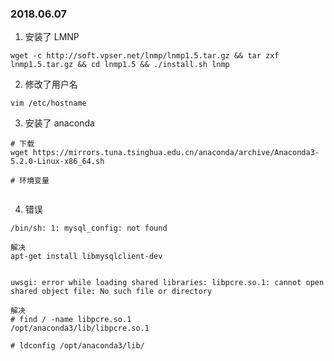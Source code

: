 ### 2018.06.07
1. 安装了 LMNP
```
wget -c http://soft.vpser.net/lnmp/lnmp1.5.tar.gz && tar zxf lnmp1.5.tar.gz && cd lnmp1.5 && ./install.sh lnmp
```

2. 修改了用户名
```
vim /etc/hostname
```

3. 安装了 anaconda
```
# 下载
wget https://mirrors.tuna.tsinghua.edu.cn/anaconda/archive/Anaconda3-5.2.0-Linux-x86_64.sh

# 环境变量


```

4. 错误
```
/bin/sh: 1: mysql_config: not found

解决
apt-get install libmysqlclient-dev


uwsgi: error while loading shared libraries: libpcre.so.1: cannot open shared object file: No such file or directory

解决
# find / -name libpcre.so.1
/opt/anaconda3/lib/libpcre.so.1

# ldconfig /opt/anaconda3/lib/
```